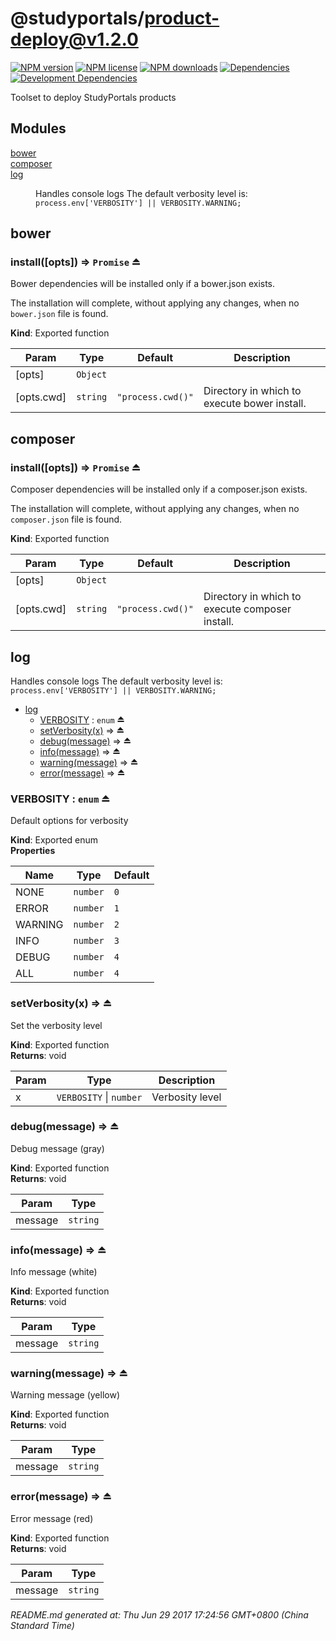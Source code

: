 # @studyportals/product-deploy@v1.2.0

<a href="https://www.npmjs.com/package/@studyportals/product-deploy" title="View this project on NPM" target="_blank"><img src="https://img.shields.io/npm/v/@studyportals/product-deploy.svg?style=flat" alt="NPM version" /></a>
<a href="https://www.npmjs.com/package/@studyportals/product-deploy" title="View this project on NPM" target="_blank"><img src="https://img.shields.io/npm/l/@studyportals/product-deploy.svg?style=flat" alt="NPM license" /></a>
<a href="https://www.npmjs.com/package/@studyportals/product-deploy" title="View this project on NPM" target="_blank"><img src="https://img.shields.io/npm/dm/@studyportals/product-deploy.svg?style=flat" alt="NPM downloads" /></a>
<a href="https://david-dm.org/studyportals/product-deploy" title="View this project on David" target="_blank"><img src="https://img.shields.io/david/studyportals/product-deploy.svg?style=flat" alt="Dependencies" /></a>
<a href="https://david-dm.org/studyportals/product-deploy" title="View this project on David" target="_blank"><img src="https://img.shields.io/david/dev/studyportals/product-deploy.svg?style=flat" alt="Development Dependencies" /></a>

Toolset to deploy StudyPortals products

## Modules

<dl>
<dt><a href="#module_bower">bower</a></dt>
<dd></dd>
<dt><a href="#module_composer">composer</a></dt>
<dd></dd>
<dt><a href="#module_log">log</a></dt>
<dd><p>Handles console logs
The default verbosity level is: <code>process.env[&#39;VERBOSITY&#39;] || VERBOSITY.WARNING;</code></p>
</dd>
</dl>

<a name="module_bower"></a>

## bower
<a name="exp_module_bower--install"></a>

### install([opts]) ⇒ <code>Promise</code> ⏏
Bower dependencies will be installed only if a bower.json exists.The installation will complete, without applying any changes, when no`bower.json` file is found.

**Kind**: Exported function  

| Param | Type | Default | Description |
| --- | --- | --- | --- |
| [opts] | <code>Object</code> |  |  |
| [opts.cwd] | <code>string</code> | <code>&quot;process.cwd()&quot;</code> | Directory in which to execute bower install. |

<a name="module_composer"></a>

## composer
<a name="exp_module_composer--install"></a>

### install([opts]) ⇒ <code>Promise</code> ⏏
Composer dependencies will be installed only if a composer.json exists.The installation will complete, without applying any changes, when no`composer.json` file is found.

**Kind**: Exported function  

| Param | Type | Default | Description |
| --- | --- | --- | --- |
| [opts] | <code>Object</code> |  |  |
| [opts.cwd] | <code>string</code> | <code>&quot;process.cwd()&quot;</code> | Directory in which to execute composer install. |

<a name="module_log"></a>

## log
Handles console logsThe default verbosity level is: `process.env['VERBOSITY'] || VERBOSITY.WARNING;`


* [log](#module_log)
    * [VERBOSITY](#exp_module_log--VERBOSITY) : <code>enum</code> ⏏
    * [setVerbosity(x)](#exp_module_log--setVerbosity) ⇒ ⏏
    * [debug(message)](#exp_module_log--debug) ⇒ ⏏
    * [info(message)](#exp_module_log--info) ⇒ ⏏
    * [warning(message)](#exp_module_log--warning) ⇒ ⏏
    * [error(message)](#exp_module_log--error) ⇒ ⏏

<a name="exp_module_log--VERBOSITY"></a>

### VERBOSITY : <code>enum</code> ⏏
Default options for verbosity

**Kind**: Exported enum  
**Properties**

| Name | Type | Default |
| --- | --- | --- |
| NONE | <code>number</code> | <code>0</code> | 
| ERROR | <code>number</code> | <code>1</code> | 
| WARNING | <code>number</code> | <code>2</code> | 
| INFO | <code>number</code> | <code>3</code> | 
| DEBUG | <code>number</code> | <code>4</code> | 
| ALL | <code>number</code> | <code>4</code> | 

<a name="exp_module_log--setVerbosity"></a>

### setVerbosity(x) ⇒ ⏏
Set the verbosity level

**Kind**: Exported function  
**Returns**: void  

| Param | Type | Description |
| --- | --- | --- |
| x | <code>VERBOSITY</code> \| <code>number</code> | Verbosity level |

<a name="exp_module_log--debug"></a>

### debug(message) ⇒ ⏏
Debug message (gray)

**Kind**: Exported function  
**Returns**: void  

| Param | Type |
| --- | --- |
| message | <code>string</code> | 

<a name="exp_module_log--info"></a>

### info(message) ⇒ ⏏
Info message (white)

**Kind**: Exported function  
**Returns**: void  

| Param | Type |
| --- | --- |
| message | <code>string</code> | 

<a name="exp_module_log--warning"></a>

### warning(message) ⇒ ⏏
Warning message (yellow)

**Kind**: Exported function  
**Returns**: void  

| Param | Type |
| --- | --- |
| message | <code>string</code> | 

<a name="exp_module_log--error"></a>

### error(message) ⇒ ⏏
Error message (red)

**Kind**: Exported function  
**Returns**: void  

| Param | Type |
| --- | --- |
| message | <code>string</code> | 


_README.md generated at: Thu Jun 29 2017 17:24:56 GMT+0800 (China Standard Time)_